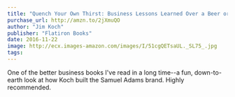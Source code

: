 ```yaml
---
title: "Quench Your Own Thirst: Business Lessons Learned Over a Beer or Two"
purchase_url: http://amzn.to/2jXmuQO
author: "Jim Koch"
publisher: "Flatiron Books"
date: 2016-11-22
image: http://ecx.images-amazon.com/images/I/51cgQETsaUL._SL75_.jpg
tags:
---
```


One of the better business books I've read in a long time--a fun, down-to-earth
look at how Koch built the Samuel Adams brand. Highly recommended.
